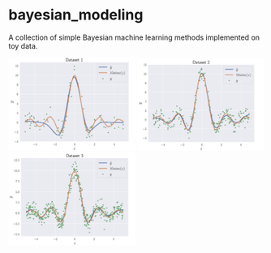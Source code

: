 # bayesian_modeling
A collection of simple Bayesian machine learning methods implemented on toy data. 

<img src="extras/vi_fit1.PNG" width="250" /> <img src="extras/vi_fit2.PNG" width="250" /> <img src="extras/vi_fit3.PNG" width="250" />
